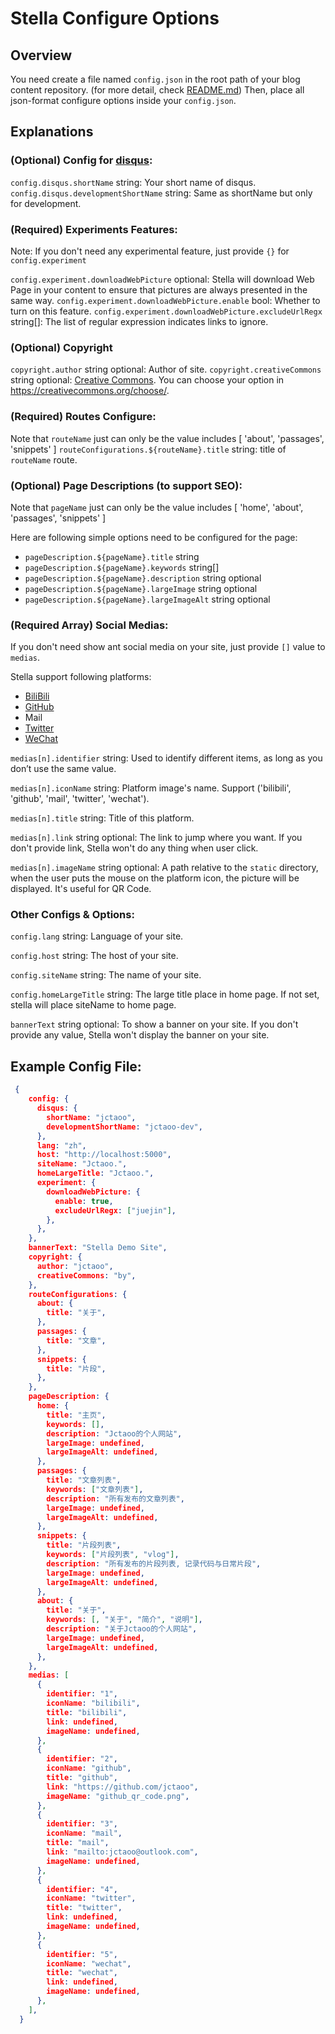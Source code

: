 # Stella Configure Options

## Overview
You need create a file named `config.json` in the root path of your blog content repository. (for more detail, check [README.md](./README.md)) Then, place all json-format configure options inside your `config.json`.

## Explanations

### (Optional) Config for [disqus](https://disqus.com/):
`config.disqus.shortName` string: Your short name of disqus.
`config.disqus.developmentShortName` string: Same as shortName but only for development.

### (Required) Experiments Features:
Note: If you don't need any experimental feature, just provide `{}` for `config.experiment`

`config.experiment.downloadWebPicture` optional: Stella will download Web Page in your content to ensure that pictures are always presented in the same way.
`config.experiment.downloadWebPicture.enable` bool: Whether to turn on this feature.
`config.experiment.downloadWebPicture.excludeUrlRegx` string[]: The list of regular expression indicates links to ignore.

### (Optional) Copyright
`copyright.author` string optional: Author of site.
`copyright.creativeCommons` string optional: [Creative Commons](https://creativecommons.org/). You can choose your option in https://creativecommons.org/choose/.

### (Required) Routes Configure:
Note that `routeName` just can only be the value includes [
  'about', 'passages', 'snippets'
] 
`routeConfigurations.${routeName}.title` string: title of `routeName` route.

### (Optional) Page Descriptions (to support SEO):
Note that `pageName` just can only be the value includes [
  'home', 'about', 'passages', 'snippets'
] 

Here are following simple options need to be configured for the page:
- `pageDescription.${pageName}.title` string 
- `pageDescription.${pageName}.keywords` string[]
- `pageDescription.${pageName}.description` string optional
- `pageDescription.${pageName}.largeImage` string optional
- `pageDescription.${pageName}.largeImageAlt` string optional

### (Required Array) Social Medias:
If you don't need show ant social media on your site, just provide `[]` value to `medias`.

Stella support following platforms:
- [BiliBili](https://www.bilibili.com/)
- [GitHub](https://github.com)
- Mail
- [Twitter](https://twitter.com)
- [WeChat](https://www.wechat.com/en/)

`medias[n].identifier` string: Used to identify different items, as long as you don’t use the same value.

`medias[n].iconName` string: Platform image's name. Support ('bilibili', 'github', 'mail', 'twitter', 'wechat').

`medias[n].title` string: Title of this platform.

`medias[n].link` string optional: The link to jump where you want. If you don't provide link, Stella won't do any thing when user click.

`medias[n].imageName` string optional: A path relative to the `static` directory, when the user puts the mouse on the platform icon, the picture will be displayed. It's useful for QR Code.

### Other Configs & Options:
`config.lang` string: Language of your site.

`config.host` string: The host of your site.

`config.siteName` string: The name of your site.

`config.homeLargeTitle` string: The large title place in home page. If not set, stella will place siteName to home page.

`bannerText` string optional: To show a banner on your site. If you don't provide any value, Stella won't display the banner on your site.

## Example Config File:
```json
 {
    config: {
      disqus: {
        shortName: "jctaoo", 
        developmentShortName: "jctaoo-dev",
      },
      lang: "zh",
      host: "http://localhost:5000", 
      siteName: "Jctaoo.",
      homeLargeTitle: "Jctaoo.",
      experiment: {
        downloadWebPicture: {
          enable: true,
          excludeUrlRegx: ["juejin"],
        },
      },
    },
    bannerText: "Stella Demo Site",
    copyright: {
      author: "jctaoo",
      creativeCommons: "by",
    },
    routeConfigurations: {
      about: {
        title: "关于",
      }, 
      passages: {
        title: "文章",
      },
      snippets: {
        title: "片段",
      },
    },
    pageDescription: {
      home: {
        title: "主页",
        keywords: [],
        description: "Jctaoo的个人网站",
        largeImage: undefined,
        largeImageAlt: undefined,
      },
      passages: {
        title: "文章列表",
        keywords: ["文章列表"], 
        description: "所有发布的文章列表",
        largeImage: undefined,
        largeImageAlt: undefined,
      },
      snippets: {
        title: "片段列表",
        keywords: ["片段列表", "vlog"],
        description: "所有发布的片段列表, 记录代码与日常片段",
        largeImage: undefined,
        largeImageAlt: undefined,
      },
      about: {
        title: "关于",
        keywords: [, "关于", "简介", "说明"],
        description: "关于Jctaoo的个人网站",
        largeImage: undefined,
        largeImageAlt: undefined,
      },
    },
    medias: [
      {
        identifier: "1", 
        iconName: "bilibili", 
        title: "bilibili",
        link: undefined,
        imageName: undefined,
      },
      {
        identifier: "2",
        iconName: "github",
        title: "github",
        link: "https://github.com/jctaoo",
        imageName: "github_qr_code.png",
      },
      {
        identifier: "3", 
        iconName: "mail", 
        title: "mail",
        link: "mailto:jctaoo@outlook.com",
        imageName: undefined,
      },
      {
        identifier: "4",
        iconName: "twitter",
        title: "twitter",
        link: undefined,
        imageName: undefined,
      },
      {
        identifier: "5",
        iconName: "wechat",
        title: "wechat",
        link: undefined,
        imageName: undefined,
      },
    ],
  }
```
